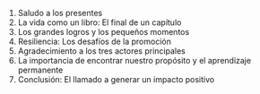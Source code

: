 1. Saludo a los presentes
2. La vida como un libro: El final de un capítulo 
3. Los grandes logros y los pequeños momentos
4. Resiliencia: Los desafíos de la promoción 
5. Agradecimiento a los tres actores principales 
6. La importancia de encontrar nuestro propósito y el aprendizaje permanente 
7. Conclusión: El llamado a generar un impacto positivo 
